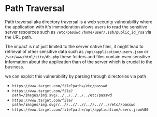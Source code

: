 # Path Traversal

Path traversal aka directory traversal is a web security vulnerability where the application with it's immoderation allows users to read the sensitive server resources such as `/etc/passwd` `/home/user/.ssh/public_id_rsa` via the URL path.

The impact is not just limited to the server native files, it might lead to retrieval of other sensitive data such as `/opt/application/users.json` or `/var/www/html/site/db.php` these folders and files contain even sensitive information about the application than of the server which is crucial to the business.

we can exploit this vulnerability by  parsing through directories via path

* `https://www.target.com/file?path=/etc/passwd` 
* `https://www.target.com/file?path=/images/img.svg/../../../../../etc/passwd`
* `https://www.target.com/file?path=/images/img.svg//..//..//..//..//..//..//etc//passwd`
* `https://www.target.com/file?path=/opt/application/users.json%00`